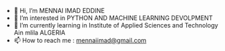 - 👋 Hi, I’m MENNAI IMAD EDDINE
- 👀 I’m interested in PYTHON AND MACHINE LEARNING DEVOLPMENT 
- 🌱 I’m currently learning in Institute of Applied Sciences and Technology Ain mlila ALGERIA
- 📫 How to reach me : mennaiimad@gmail.com

<!---
Mennai2005/Mennai2005 is a ✨ special ✨ repository because its `README.md` (this file) appears on your GitHub profile.
You can click the Preview link to take a look at your changes.
--->
